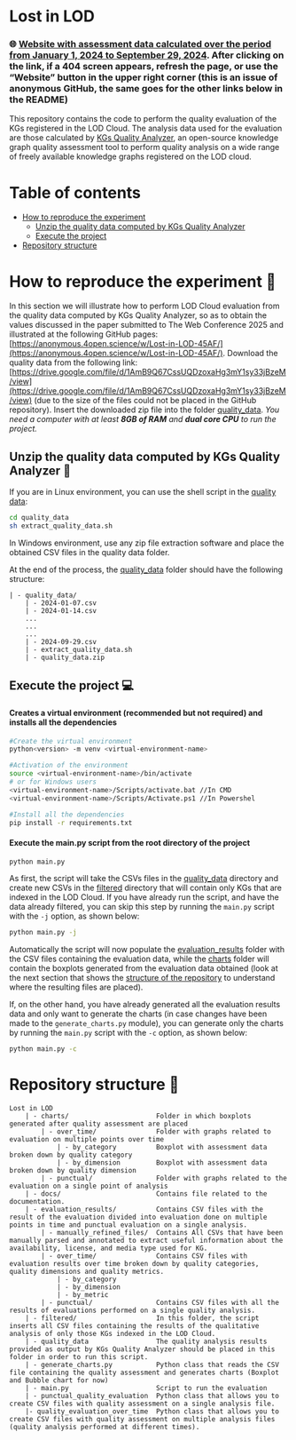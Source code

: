 # Lost in LOD 

### 🌐 [Website with assessment data calculated over the period from January 1, 2024 to September 29, 2024](https://anonymous.4open.science/w/Lost-in-LOD-45AF/). After clicking on the link, if a 404 screen appears, refresh the page, or use the “Website” button in the upper right corner (this is an issue of anonymous GitHub, the same goes for the other links below in the README)

This repository contains the code to perform the quality evaluation of the KGs registered in the LOD Cloud. The analysis data used for the evaluation are those calculated by [KGs Quality Analyzer](https://anonymous.4open.science/r/Lost-in-LOD-45AF/KGs-Quality-Analyzer/README.md), an open-source knowledge graph quality assessment tool to perform quality analysis on a wide range of freely available knowledge graphs registered on the LOD cloud.

# Table of contents
- [How to reproduce the experiment](#how-to-reproduce-the-experiment-)
    - [Unzip the quality data computed by KGs Quality Analyzer](#unzip-the-quality-data-computed-by-kgs-quality-analyzer-)
    - [Execute the project](#execute-the-project-)
- [Repository structure](#repository-structure-)

# How to reproduce the experiment 🔬
In this section we will illustrate how to perform LOD Cloud evaluation from the quality data computed by KGs Quality Analyzer, so as to obtain the values discussed in the paper submitted to The Web Conference 2025 and illustrated at the following GitHub pages: [https://anonymous.4open.science/w/Lost-in-LOD-45AF/](https://anonymous.4open.science/w/Lost-in-LOD-45AF/). Download the quality data from the following link: [https://drive.google.com/file/d/1AmB9Q67CssUQDzoxaHg3mY1sy33jBzeM/view](https://drive.google.com/file/d/1AmB9Q67CssUQDzoxaHg3mY1sy33jBzeM/view) (due to the size of the files could not be placed in the GitHub repository). Insert the downloaded zip file into the folder [quality_data](./quality_data/).
*You need a computer with at least **8GB of RAM** and **dual core CPU** to run the project.*
## Unzip the quality data computed by KGs Quality Analyzer 📂 
If you are in Linux environment, you can use the shell script in the [quality data](./quality_data/):
```sh
cd quality_data
sh extract_quality_data.sh
```
In Windows environment, use any zip file extraction software and place the obtained CSV files in the quality data folder.

At the end of the process, the [quality_data](./quality_data/) folder should have the following structure:
```
| - quality_data/
    | - 2024-01-07.csv
    | - 2024-01-14.csv
    ...
    ...
    ...
    | - 2024-09-29.csv
    | - extract_quality_data.sh
    | - quality_data.zip
```
## Execute the project 💻
#### Creates a virtual environment (recommended but not required) and installs all the dependencies
```sh
#Create the virtual environment
python<version> -m venv <virtual-environment-name>

#Activation of the environment
source <virtual-environment-name>/bin/activate 
# or for Windows users
<virtual-environment-name>/Scripts/activate.bat //In CMD
<virtual-environment-name>/Scripts/Activate.ps1 //In Powershel

#Install all the dependencies
pip install -r requirements.txt
```
#### Execute the main.py script from the root directory of the project
```sh
python main.py
```
As first, the script will take the CSVs files in the [quality_data](./quality_data/) directory and create new CSVs in the [filtered](./filtered/) directory that will contain only KGs that are indexed in the LOD Cloud. 
If you have already run the script, and have the data already filtered, you can skip this step by running the ```main.py``` script with the ```-j``` option, as shown below:
```sh
python main.py -j
```

Automatically the script will now populate the [evaluation_results](./evaluation_results/) folder with the CSV files containing the evaluation data, while the [charts](./charts/) folder will contain the boxplots generated from the evaluation data obtained (look at the next section that shows the [structure of the repository](#repository-structure-) to understand where the resulting files are placed).

If, on the other hand, you have already generated all the evaluation results data and only want to generate the charts (in case changes have been made to the ```generate_charts.py``` module), you can generate only the charts by running the ```main.py``` script with the ```-c``` option, as shown below:
```sh
python main.py -c
```


# Repository structure 🌳
```
Lost in LOD
    | - charts/                      Folder in which boxplots generated after quality assessment are placed
        | - over_time/               Folder with graphs related to evaluation on multiple points over time
            | - by_category          Boxplot with assessment data broken down by quality category
            | - by_dimension         Boxplot with assessment data broken down by quality dimension
        | - punctual/                Folder with graphs related to the evaluation on a single point of analysis
    | - docs/                        Contains file related to the documentation.
    | - evaluation_results/          Contains CSV files with the result of the evaluation divided into evaluation done on multiple points in time and punctual evaluation on a single analysis.
        | - manually_refined_files/  Contains All CSVs that have been manually parsed and annotated to extract useful information about the availability, license, and media type used for KG.
        | - over_time/               Contains CSV files with evaluation results over time broken down by quality categories, quality dimensions and quality metrics.
            | - by_category
            | - by_dimension
            | - by_metric
        | - punctual/                Contains CSV files with all the results of evaluations performed on a single quality analysis.
    | - filtered/                    In this folder, the script inserts all CSV files containing the results of the qualitative analysis of only those KGs indexed in the LOD Cloud.
    | - quality_data                 The quality analysis results provided as output by KGs Quality Analyzer should be placed in this folder in order to run this script.
    | - generate_charts.py           Python class that reads the CSV file containing the quality assessment and generates charts (Boxplot and Bubble chart for now)
    | - main.py                      Script to run the evaluation
    | - punctual_quality_evaluation  Python class that allows you to create CSV files with quality assessment on a single analysis file.
    |- quality_evaluation_over_time  Python class that allows you to create CSV files with quality assessment on multiple analysis files (quality analysis performed at different times).
    
```